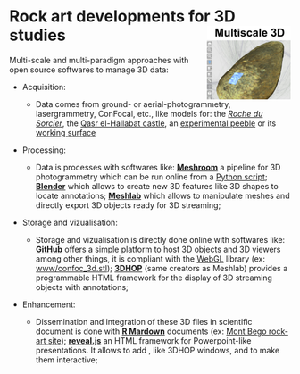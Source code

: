 # **Rock art** developments for 3D studies<img src="www/prj_rockart.png" width='150px' align="right"/>

Multi-scale and multi-paradigm approaches with open source softwares to manage 3D data:

* Acquisition:
    - Data comes from ground- or aerial-photogrammetry, lasergrammetry, ConFocal, etc., like models for: the [*Roche du Sorcier*](https://zoometh.github.io/3DHOP/minimal/8_2_34.html), the [Qasr el-Hallabat castle](https://eamena-oxford.github.io/reveal.js/#/3/2), an [experimental peeble](https://zoometh.github.io/3DHOP/minimal/lithic_tool.html) or its [working surface](https://zoometh.github.io/3DHOP/minimal/lithic_tool_cf.html)

* Processing:
    - Data is processes with softwares like: [**Meshroom**](https://meshroom-manual.readthedocs.io/en/latest/) a pipeline for 3D photogrammetry which can be run online from a [Python script](https://github.com/zoometh/rockart/blob/main/MeshroomColab_3dapaame.ipynb); [**Blender**](https://www.blender.org/) which allows to create new 3D features like 3D shapes to locate annotations; [**Meshlab**](https://www.meshlab.net/) which allows to manipulate meshes and directly export 3D objects ready for 3D streaming;

* Storage and vizualisation:
    - Storage and vizualisation is directly done online with softwares like: [**GitHub**](https://github.com/topics/3d) offers a simple platform to host 3D objects and 3D viewers among other things, it is compliant with the [WebGL](https://get.webgl.org/) library (ex: [www/confoc_3d.stl](https://github.com/zoometh/rockart/blob/main/www/confoc_3d.stl)); [**3DHOP**](https://3dhop.net/) (same creators as Meshlab)   provides a programmable HTML framework for the display of 3D streaming objects with annotations;

* Enhancement:
    - Dissemination and integration of these 3D files in scientific document is done with [**R Mardown**](https://rmarkdown.rstudio.com/) documents (ex: [Mont Bego rock-art site](https://zoometh.github.io/rockart/));  [**reveal.js**](https://revealjs.com/) an HTML framework for Powerpoint-like presentations. It allows to add <iframes>, like 3DHOP windows, and to make them interactive;
  
  